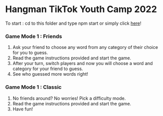 # Hangman TikTok Youth Camp 2022

To start : cd to this folder and type npm start or simply click [here](https://hangman-tyc.netlify.app/)!

### Game Mode 1 : Friends

1. Ask your friend to choose any word from any category of their choice for you to guess.
2. Read the game instructions provided and start the game.
3. After your turn, switch players and now you will choose a word and category for your friend to guess.
4. See who guessed more words right!

### Game Mode 1 : Classic

1. No friends around? No worries! Pick a difficulty mode.
2. Read the game instructions provided and start the game.
3. Have fun!
